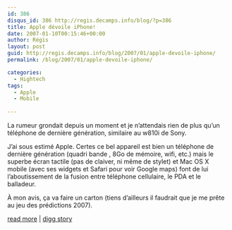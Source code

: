 ```yaml
---
id: 386
disqus_id: 386 http://regis.decamps.info/blog/?p=386
title: Apple dévoile iPhone!
date: 2007-01-10T00:15:46+00:00
author: Régis
layout: post
guid: http://regis.decamps.info/blog/2007/01/apple-devoile-iphone/
permalink: /blog/2007/01/apple-devoile-iphone/

categories:
  - Hightech
tags:
  - Apple
  - Mobile
  
---
```

La rumeur grondait depuis un moment et je n’attendais rien de plus qu’un téléphone de dernière génération, similaire au w810i de Sony.

J’ai sous estimé Apple. Certes ce bel appareil est bien un téléphone de dernière génération (quadri bande , 8Go de mémoire, wifi, etc.) mais le superbe écran tactile (pas de claiver, ni même de stylet) et Mac OS X mobile (avec ses widgets et Safari pour voir Google maps) font de lui l’aboutissement de la fusion entre téléphone cellulaire, le PDA et le balladeur.

À mon avis, ça va faire un carton (tiens d’ailleurs il faudrait que je me prête au jeu des prédictions 2007).

[read more](http://www.engadget.com/2007/01/09/the-apple-iphone/) | [digg story](http://digg.com/apple/Apple_Announces_iPhone)
